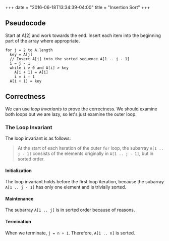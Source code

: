 +++
date = "2016-06-18T13:34:39-04:00"
title = "Insertion Sort"
+++

## Pseudocode

Start at A[2] and work towards the end. Insert each item into the beginning part of the array where appropriate.

```
for j = 2 to A.length
  key = A[j]
  // Insert A[j] into the sorted sequence A[1 .. j - 1]
  i = j - 1
  while i > 0 and A[i] > key
    A[i + 1] = A[i]
    i = i - 1
  A[i + 1] = key
```

## Correctness

We can use *loop invariants* to prove the correctness. We should examine both loops but we are lazy, so let's just examine the outer loop.

### The Loop Invariant

The loop invariant is as follows:

> At the start of each iteration of the outer `for` loop, the subarray `A[1 .. j - 1]` consists of the elements originally in `A[1 .. j - 1]`, but in sorted order.

#### Initialization

The loop invariant holds before the first loop iteration, because the subarray `A[1 .. j - 1]` has only one element and is trivially sorted.

#### Maintenance

The subarray `A[1 .. j]` is in sorted order because of reasons.

#### Termination

When we terminate, `j = n + 1`. Therefore, `A[1 .. n]` is sorted.

